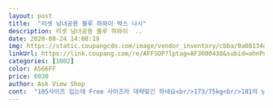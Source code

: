 ```yaml
---
layout: post 
title:  "리셋 남녀공용 블루 하와이 박스 나시" 
description: 리셋 남녀공용 블루 하와이  ..
date: 2020-08-24 14:08:19 
img: https://static.coupangcdn.com/image/vendor_inventory/cbba/9a08134d3da84868ab68cb9bc7354c79ad299ba7fdd59e8db86f3eeab1d1.jpg 
linkUrl: https://link.coupang.com/re/AFFSDP?lptag=AF3600438&subid=ahnPublicAsk&pageKey=222640971&itemId=698071364&vendorItemId=4782951645&traceid=V0-113-2acc8dc7e64e24a6 
categories: [1002] 
color: A566FF 
price: 6930 
author: Ask View Shop 
cont:  "105사이즈 입는데 Free 사이즈라 대략맞긴 하네요<br/>173/75kg<br/>181의 남친이 블랙과 화이트 둘다 입어봤는데<br/>글렀네요... <br/><br/>다만 제가 배가 좀 나오고 옷자체가 막 늘어나는 재질은 아닌이상 조금 감안하셔야할듯 합니다.<br/><br/>물놀이할때 입었어요남친이랑 둘다 어깨까지 빨갛게 잘탔어요 ㅋㅋㅋ가격대비 좋아요♡<br/>사실 내가 화이트입고 남친블랙 주려했더니<br/>이틀내내 물놀이하고 바닷물헹구고 세탁기 막돌렸는데 괜찮네요<br/>제가 블랙입어야겠네요... <br/>쩝... <br/><br/>화이트는 잘맞는데 블랙은 좀 타이트하대요... <br/>남녀공용이고 프리사이즈라 둘이 물놀이할때 입으려한건데<br/>" 
---
```

